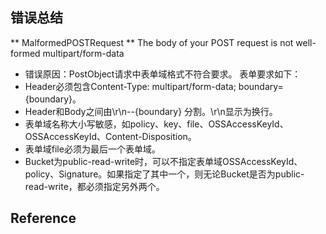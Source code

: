 ## 错误总结
** MalformedPOSTRequest **
The body of your POST request is not well-formed multipart/form-data

* 错误原因：PostObject请求中表单域格式不符合要求。
表单要求如下：
* Header必须包含Content-Type: multipart/form-data; boundary={boundary}。
* Header和Body之间由\r\n--{boundary} 分割。\r\n显示为换行。
* 表单域名称大小写敏感，如policy、key、file、OSSAccessKeyId、OSSAccessKeyId、Content-Disposition。
* 表单域file必须为最后一个表单域。
* Bucket为public-read-write时，可以不指定表单域OSSAccessKeyId、policy、Signature。如果指定了其中一个，则无论Bucket是否为public-read-write，都必须指定另外两个。



## Reference
[1]: https://help.aliyun.com/zh/oss/support/http-400-status-code#section-zev-rjh-1r7 "MalformedPOSTRequest"